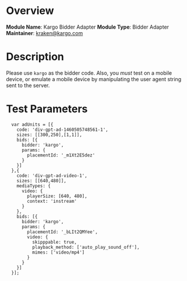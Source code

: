 # Overview

**Module Name**: Kargo Bidder Adapter
**Module Type**: Bidder Adapter
**Maintainer**: kraken@kargo.com

# Description

Please use `kargo` as the bidder code. Also, you *must* test on a mobile device, or emulate a mobile device by manipulating the user agent string sent to the server.

# Test Parameters
```
  var adUnits = [{
    code: 'div-gpt-ad-1460505748561-1',
    sizes: [[300,250],[1,1]],
    bids: [{
      bidder: 'kargo',
      params: {
        placementId: '_m1Xt2E5dez'
      }
    }]
  },{
    code: 'div-gpt-ad-video-1',
    sizes: [[640,480]],
    mediaTypes: {
      video: {
        playerSize: [640, 480],
        context: 'instream'
      }
    },
    bids: [{
      bidder: 'kargo',
      params: {
        placementId: '_bLIt2QMYee',
        video: {
          skipppable: true,
          playback_method: ['auto_play_sound_off'],
          mimes: ['video/mp4']
        }
      }
    }]
  }];
```
